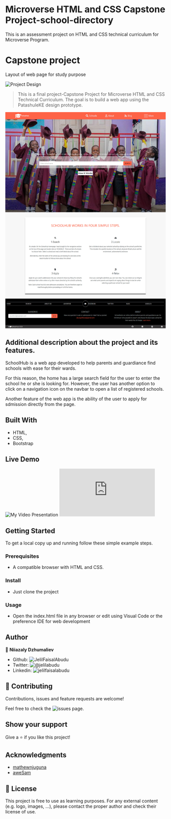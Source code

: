 # Microverse HTML and CSS Capstone Project-school-directory
This is an assessment project on HTML and CSS technical curriculum for Microverse Program.

# Capstone project

Layout of  web page for study purpose

![Project Design](https://www.behance.net/gallery/25563385/PatashuleKE)

> This is a final project-Capstone Project for Microverse HTML and CSS Technical Curriculum. The goal is to build a web app using the PatashuleKE design prototype.  

![Homepage screenshot](images/school-directory-home.jpg)


## Additional description about the project and its features.
SchoolHub is a web app developed to help parents and guardiance find schools with ease for their wards.

For this reason, the home has a large search field for the user to enter the school he or she is looking for.
However, the user has another option to click on a navigation icon on the navbar to open a list of registered schools.

Another feature of the web app is the ability of the user to apply for sdmission directly from the page.

## Built With

- HTML,
- CSS,
- Bootstrap

## Live Demo

![My Video Presentation](https://www.loom.com/share/dd225feb57594ab183cf6c2254261394)
![Live Demo](https://raw.githack.com/JelilFaisalAbudu/html-and-css-capstone-school-directory/development/index.html)


## Getting Started

To get a local copy up and running follow these simple example steps.

### Prerequisites

- A compatible browser with HTML and CSS.

### Install

- Just clone the project

### Usage

- Open the index.html file in any browser or edit using Visual Code or the preference IDE for web development

## Author

👤 **Niiazaly Dzhumaliev**

- Github: ![JelilFaisalAbudu](https://github.com/JelilFaisalAbudu)
- Twitter: ![@jelilabudu](https://twitter.com/jelilabudu)
- Linkedin: ![jelilfaisalabudu](https://github.com/JelilFaisalAbudu/using-bootstrap/blob/master/www.linkedin.com/in/jelilfaisalabudu)

## 🤝 Contributing

Contributions, issues and feature requests are welcome!

Feel free to check the ![issues page](https://github.com/JelilFaisalAbudu/html-and-css-capstone-school-directory/issues).

## Show your support

Give a ⭐️ if you like this project!

## Acknowledgments

- [mathewnjuguna](https://www.behance.net/mathewnjuguna)
- [aweSam](https://www.behance.net/aweSam)

## 📝 License

This project is free to use as learning purposes. For any external content (e.g. logo, images, ...), please contact the proper author and check their license of use.
